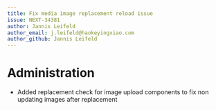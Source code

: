 ```yaml
---
title: Fix media image replacement reload issue
issue: NEXT-34381
author: Jannis Leifeld
author_email: j.leifeld@haokeyingxiao.com
author_github: Jannis Leifeld
---
```

# Administration
* Added replacement check for image upload components to fix non updating images after replacement
